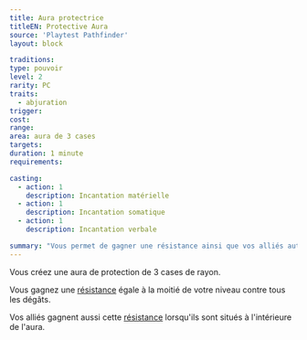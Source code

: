 ```yaml
---
title: Aura protectrice
titleEN: Protective Aura
source: 'Playtest Pathfinder'
layout: block

traditions:
type: pouvoir
level: 2
rarity: PC
traits:
  - abjuration
trigger: 
cost: 
range: 
area: aura de 3 cases
targets: 
duration: 1 minute
requirements: 

casting:
  - action: 1
    description: Incantation matérielle
  - action: 1
    description: Incantation somatique
  - action: 1
    description: Incantation verbale

summary: "Vous permet de gagner une résistance ainsi que vos alliés autour de vous."
---
```

Vous créez une aura de protection de 3 cases de rayon.

Vous gagnez une [résistance](/ch9-jouer-à-pathfinder/dégâts.html#résistance) égale à la moitié de votre niveau contre tous les dégâts.

Vos alliés gagnent aussi cette [résistance](/ch9-jouer-à-pathfinder/dégâts.html#résistance) lorsqu'ils sont situés à l'intérieure de l'aura.
